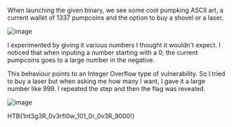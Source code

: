 When launching the given binary, we see some cool pumpking ASCII art, a current wallet of 1337 pumpcoins and the option to buy a shovel or a laser.

![image](https://user-images.githubusercontent.com/80063008/198273526-fb1ac366-7461-429b-b4fa-1721010bc173.png)

I experimented by giving it various numbers I thought it wouldn't expect. I noticed that when inputing a number starting with a 0, the current pumpcoins goes to a large number in the negative.

This behaviour points to an Integer Overflow type of vulnerability. So I tried to buy a laser but when asking me how many I want, I gave it a large number like 999. I repeated the step and then the flag was revealed.

![image](https://user-images.githubusercontent.com/80063008/198273561-2d26f8f1-43b4-46c3-9897-c5fec4db2f56.png)

HTB{1nt3g3R_0v3rfl0w_101_0r_0v3R_9000!}